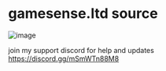 # gamesense.ltd source
 
 ![image](https://user-images.githubusercontent.com/98117900/194738180-308727c0-0951-4e00-b181-3895c71a6e0d.png)

join my support discord for help and updates https://discord.gg/mSmWTn88M8
